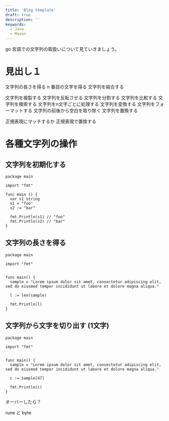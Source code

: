 ```yaml
---
title: 'Blog template'
draft: true
description: ''
keywords:
  - Java
  - Maven
---
```


go 言語での文字列の取扱いについて見ていきましょう。

見出し１
====


文字列の長さを得る
n 番目の文字を得る
文字列を結合する

文字列を複製する
文字列を反転させる
文字列を分割する
文字列を比較する
文字列を検索する
文字列をn文字ごとに処理する
文字列を変換する
文字列をフォーマットする
文字列の前後から空白を取り除く
文字列を置換する

正規表現にマッチするか
正規表現で置換する


各種文字列の操作
====


文字列を初期化する
----

```
package main

import "fmt"

func main () {
  var s1 string
  s1 = "foo"
  s2 := "bar"

  fmt.Println(s1) // "foo"
  fmt.Println(s2) // "bar"
}
```


文字列の長さを得る
----

```
package main

import "fmt"


func main() {
  sample = "Lorem ipsum dolor sit amet, consectetur adipiscing elit, sed do eiusmod tempor incididunt ut labore et dolore magna aliqua."

  l := len(sample)

  fmt.Println(l)
}
```

文字列から文字を切り出す (1文字)
----

```
package main

import "fmt"


func main() {
  sample = "Lorem ipsum dolor sit amet, consectetur adipiscing elit, sed do eiusmod tempor incididunt ut labore et dolore magna aliqua."

  c := sample[47]

  fmt.Println(c)
}
```

オーバーしたら？

rune と byte
